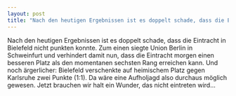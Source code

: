 ```yaml
---
layout: post
title: "Nach den heutigen Ergebnissen ist es doppelt schade, dass die Eintracht in Bielefeld nicht punkten konnte."
---
```


Nach den heutigen Ergebnissen ist es doppelt schade, dass die Eintracht in Bielefeld nicht punkten konnte. Zum einen siegte Union Berlin in Schweinfurt und verhindert damit nun, dass die Eintracht morgen einen besseren Platz als den momentanen sechsten Rang erreichen kann. Und noch ärgerlicher: Bielefeld verschenkte auf heimischem Platz gegen Karlsruhe zwei Punkte (1:1). Da wäre eine Aufholjagd also durchaus möglich gewesen. Jetzt brauchen wir halt ein Wunder, das nicht eintreten wird...
